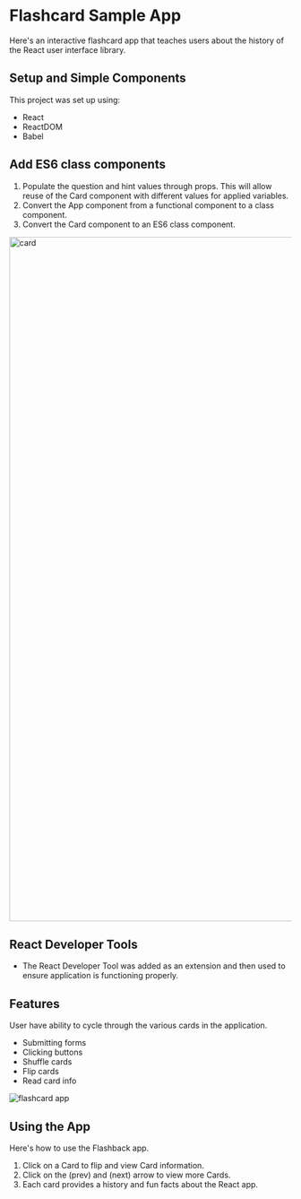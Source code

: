 # Flashcard Sample App

Here's an interactive flashcard app that teaches users about the history of the React user interface library.

## Setup and Simple Components

This project was set up using:

* React
* ReactDOM
* Babel

## Add ES6 class components

1. Populate the question and hint values through props. This will allow reuse of the Card component with different values for applied variables.
2. Convert the App component from a functional component to a class component.
3. Convert the Card component to an ES6 class component.

<img width="1221" alt="card" src="https://user-images.githubusercontent.com/50840199/66617795-2e8e1600-eb9c-11e9-9d78-0115a4f1ec8d.png">

## React Developer Tools 

* The React Developer Tool was added as an extension and then used to ensure application is functioning properly.


## Features

User have ability to cycle through the various cards in the application.

* Submitting forms
* Clicking buttons
* Shuffle cards
* Flip cards
* Read card info

![flashcard app](https://user-images.githubusercontent.com/50840199/66617701-d35c2380-eb9b-11e9-83a6-3d47081caf11.gif)

## Using the App

Here's how to use the Flashback app.

1. Click on a Card to flip and view Card information.
2. Click on the (prev) and (next) arrow to view more Cards.
3. Each card provides a history and fun facts about the React app.


